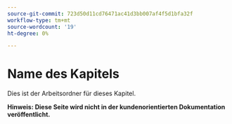 ```yaml
---
source-git-commit: 723d50d11cd76471ac41d3bb007af4f5d1bfa32f
workflow-type: tm+mt
source-wordcount: '19'
ht-degree: 0%

---
```

# Name des Kapitels

Dies ist der Arbeitsordner für dieses Kapitel.

**Hinweis: Diese Seite wird nicht in der kundenorientierten Dokumentation veröffentlicht.**
